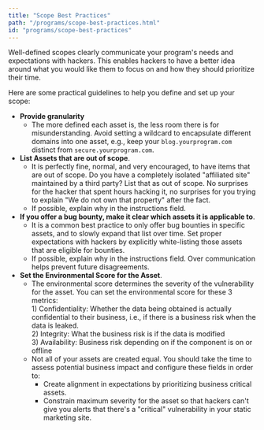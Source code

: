 ```yaml
---
title: "Scope Best Practices"
path: "/programs/scope-best-practices.html"
id: "programs/scope-best-practices"
---
```


Well-defined scopes clearly communicate your program's needs and expectations with hackers. This enables hackers to have a better idea around what you would like them to focus on and how they should prioritize their time.

Here are some practical guidelines to help you define and set up your scope:

* **Provide granularity**
  * The more defined each asset is, the less room there is for misunderstanding. Avoid setting a wildcard to encapsulate different domains into one asset, e.g., keep your `blog.yourprogram.com` distinct from `secure.yourprogram.com`.
* **List Assets that are out of scope**.
  * It is perfectly fine, normal, and very encouraged, to have items that are out of scope. Do you have a completely isolated "affiliated site" maintained by a third party? List that as out of scope. No surprises for the hacker that spent hours hacking it, no surprises for you trying to explain "We do not own that property" after the fact.
  * If possible, explain why in the instructions field.
* **If you offer a bug bounty, make it clear which assets it is applicable to**.
  * It is a common best practice to only offer bug bounties in specific assets, and to slowly expand that list over time. Set proper expectations with hackers by explicitly white-listing those assets that are eligible for bounties.
  * If possible, explain why in the instructions field. Over communication helps prevent future disagreements. 
* **Set the Environmental Score for the Asset**.
  * The environmental score determines the severity of the vulnerability for the asset. You can set the environmental score for these 3 metrics:
    <br>1) Confidentiality: Whether the data being obtained is actually confidential to their business, i.e., if there is a business risk when the data is leaked.
    <br>2) Integrity: What the business risk is if the data is modified
    <br>3) Availability: Business risk depending on if the component is on or offline
  * Not all of your assets are created equal. You should take the time to assess potential business impact and configure these fields in order to:
      * Create alignment in expectations by prioritizing business critical assets.
      * Constrain maximum severity for the asset so that hackers can't give you alerts that there's a "critical" vulnerability in your static marketing site. 

